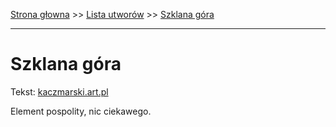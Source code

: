 [Strona głowna](../index.md) >> [Lista utworów](../list.md) >> [Szklana góra](578.md)

---

# Szklana góra

Tekst: [kaczmarski.art.pl](https://www.kaczmarski.art.pl/tworczosc/wiersze/szklana-gora/)

Element pospolity, nic ciekawego.
